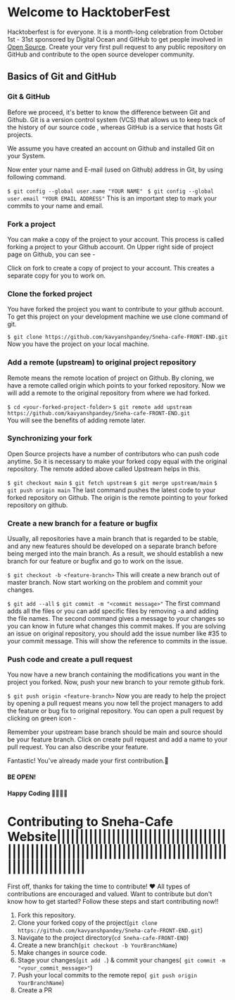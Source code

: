 # Welcome to HacktoberFest
Hacktoberfest is for everyone. It is a month-long celebration from October 1st - 31st sponsored by Digital Ocean and GitHub to get people involved in [Open Source](https://github.com/open-source). Create your very first pull request to any public repository on GitHub and contribute to the open source developer community.

## Basics of Git and GitHub

### Git & GitHub

Before we proceed, it's better to know the difference between Git and Github. Git is a version control system (VCS) that allows us to keep track of the history of our source code , whereas GitHub is a service that hosts Git projects. 

We assume you have created an account on Github and installed Git on your System.

Now enter your name and E-mail (used on Github) address in Git, by using following command.

`$ git config --global user.name "YOUR NAME"`
` $ git config --global user.email "YOUR EMAIL ADDRESS"`
This is an important step to mark your commits to your name and email.


### Fork a project

You can make a copy of the project to your account. This process is called forking a project to your Github account. On Upper right side of project page on Github, you can see -

Click on fork to create a copy of project to your account. This creates a separate copy for you to work on.


### Clone the forked project

You have forked the project you want to contribute to your github account. To get this project on your development machine we use clone command of git.

`$ git clone https://github.com/kavyanshpandey/Sneha-cafe-FRONT-END.git` <br/>
Now you have the project on your local machine.


### Add a remote (upstream) to original project repository

Remote means the remote location of project on Github. By cloning, we have a remote called origin which points to your forked repository. Now we will add a remote to the original repository from where we had forked.

`$ cd <your-forked-project-folder>`
`$ git remote add upstream https://github.com/kavyanshpandey/Sneha-cafe-FRONT-END.git` <br/>
You will see the benefits of adding remote later.

### Synchronizing your fork

Open Source projects have a number of contributors who can push code anytime. So it is necessary to make your forked copy equal with the original repository. The remote added above called Upstream helps in this.

`$ git checkout main`
`$ git fetch upstream`
`$ git merge upstream/main`
`$ git push origin main` 
The last command pushes the latest code to your forked repository on Github. The origin is the remote pointing to your forked repository on github.


### Create a new branch for a feature or bugfix

Usually, all repositories have a main branch that is regarded to be stable, and any new features should be developed on a separate branch before being merged into the main branch. As a result, we should establish a new branch for our feature or bugfix and go to work on the issue. 

`$ git checkout -b <feature-branch>`
This will create a new branch out of master branch. Now start working on the problem and commit your changes.

`$ git add --all`
`$ git commit -m "<commit message>"`
The first command adds all the files or you can add specific files by removing -a and adding the file names. The second command gives a message to your changes so you can know in future what changes this commit makes. If you are solving an issue on original repository, you should add the issue number like #35 to your commit message. This will show the reference to commits in the issue.


### Push code and create a pull request

You now have a new branch containing the modifications you want in the project you forked. Now, push your new branch to your remote github fork. 

`$ git push origin <feature-branch>`
Now you are ready to help the project by opening a pull request means you now tell the project managers to add the feature or bug fix to original repository. You can open a pull request by clicking on green icon -

Remember your upstream base branch should be main and source should be your feature branch. Click on create pull request and add a name to your pull request. You can also describe your feature.

Fantastic! You've already made your first contribution.🥳

#### BE OPEN!

#### Happy Coding 👩‍💻👩‍💻

# Contributing to Sneha-Cafe Website||||||||||||||||||||||||||||||||||||||||||||||||||||||||||||||||||||||||||||||||||||||||||||||||||||||

First off, thanks for taking the time to contribute! ❤️
All types of contributions are encouraged and valued.
Want to contribute but don't know how to get started?
Follow these steps and start contributing now!!

1. Fork this repository.
2. Clone your forked copy of the project(`git clone https://github.com/kavyanshpandey/Sneha-cafe-FRONT-END.git`)
3. Navigate to the project directory(`cd Sneha-cafe-FRONT-END`)
4. Create a new branch(`git checkout -b YourBranchName`)
5. Make changes in source code.
6. Stage your changes(`git add .`) & commit your changes(` git commit -m "<your_commit_message>"`)
7. Push your local commits to the remote repo(` git push origin YourBranchName`)
8. Create a PR